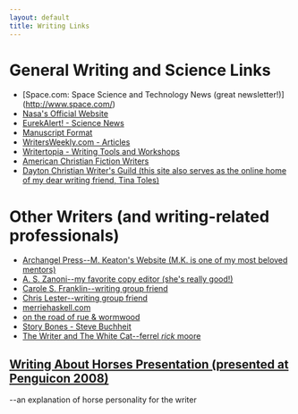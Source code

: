 ```yaml
---
layout: default
title: Writing Links
---
```


General Writing and Science Links
=====================
- [Space.com: Space Science and Technology News (great newsletter!)] (http://www.space.com/)
- [Nasa's Official Website](http://www.nasa.gov/)
- [EurekAlert! - Science News](http://www.eurekalert.org/)
- [Manuscript Format](http://users.wirefire.com/tritt/tip14.html)
- [WritersWeekly.com - Articles](http://www.writersweekly.com/this_weeks_article.php)
- [Writertopia - Writing Tools and Workshops](http://www.writertopia.com/)
- [American Christian Fiction Writers](http://www.acfw.com)
- [Dayton Christian Writer's Guild (this site also serves as the online home of my dear writing friend, Tina Toles)](http://www.daytonchristianwriters.com/)

Other Writers (and writing-related professionals)
=================================================

- [Archangel Press--M. Keaton's Website (M.K. is one of my most beloved mentors)](http://archangelpress.net/)
- [A. S. Zanoni--my favorite copy editor (she's really good!)](http://aszanoni.blogspot.com/)
- [Carole S. Franklin--writing group friend](http://www.carole-s-franklin.com/)
- [Chris Lester--writing group friend](http://chrislester.org)
- [merriehaskell.com](http://www.merriehaskell.com/)
- [on the road of rue & wormwood](http://fairmer.livejournal.com/)
- [Story Bones - Steve Buchheit](http://storybones.blogspot.com/)
- [The Writer and The White Cat--ferrel _rick_ moore](http://thewriterandthewhitecat.blogspot.com/)


[Writing About Horses Presentation (presented at Penguicon 2008)](writing_about_horses.ppt)
----------------------------------
--an explanation of horse personality for the writer
    
